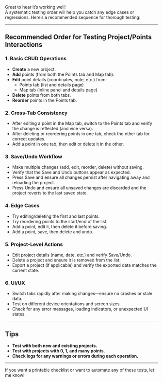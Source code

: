 Great to hear it’s working well!  
A systematic testing order will help you catch any edge cases or regressions. Here’s a recommended sequence for thorough testing:

---

## **Recommended Order for Testing Project/Points Interactions**

### **1. Basic CRUD Operations**
- **Create** a new project.
- **Add** points (from both the Points tab and Map tab).
- **Edit** point details (coordinates, note, etc.) from:
  - Points tab (list and details page)
  - Map tab (inline panel and details page)
- **Delete** points from both tabs.
- **Reorder** points in the Points tab.

### **2. Cross-Tab Consistency**
- After editing a point in the Map tab, switch to the Points tab and verify the change is reflected (and vice versa).
- After deleting or reordering points in one tab, check the other tab for correct updates.
- Add a point in one tab, then edit or delete it in the other.

### **3. Save/Undo Workflow**
- Make multiple changes (add, edit, reorder, delete) without saving.
- Verify that the Save and Undo buttons appear as expected.
- Press Save and ensure all changes persist after navigating away and reloading the project.
- Press Undo and ensure all unsaved changes are discarded and the project reverts to the last saved state.

### **4. Edge Cases**
- Try editing/deleting the first and last points.
- Try reordering points to the start/end of the list.
- Add a point, edit it, then delete it before saving.
- Add a point, save, then delete and undo.

### **5. Project-Level Actions**
- Edit project details (name, date, etc.) and verify Save/Undo.
- Delete a project and ensure it is removed from the list.
- Export a project (if applicable) and verify the exported data matches the current state.

### **6. UI/UX**
- Switch tabs rapidly after making changes—ensure no crashes or stale data.
- Test on different device orientations and screen sizes.
- Check for any error messages, loading indicators, or unexpected UI states.

---

## **Tips**
- **Test with both new and existing projects.**
- **Test with projects with 0, 1, and many points.**
- **Check logs for any warnings or errors during each operation.**

---

If you want a printable checklist or want to automate any of these tests, let me know!